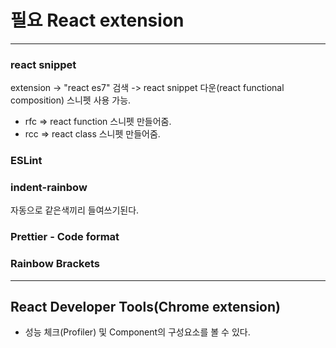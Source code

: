 # 필요 React extension

---

### react snippet

extension -> "react es7" 검색 -> react snippet 다운(react functional composition) 스니펫 사용 가능.

-   rfc => react function 스니펫 만들어줌.
-   rcc => react class 스니펫 만들어줌.

### ESLint

### indent-rainbow

자동으로 같은색끼리 들여쓰기된다.

### Prettier - Code format

### Rainbow Brackets

---

## React Developer Tools(Chrome extension)

-   성능 체크(Profiler) 및 Component의 구성요소를 볼 수 있다.
